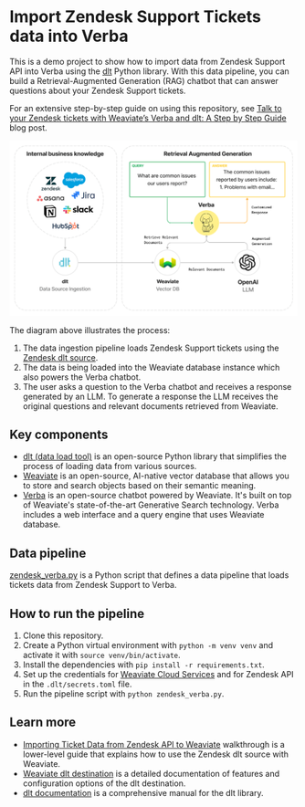 # Import Zendesk Support Tickets data into Verba

This is a demo project to show how to import data from Zendesk Support API into Verba using the [dlt](https://github.com/dlt-hub/dlt) Python library. With this data pipeline, you can build a Retrieval-Augmented Generation (RAG) chatbot that can answer questions about your Zendesk Support tickets.

For an extensive step-by-step guide on using this repository, see [Talk to your Zendesk tickets with Weaviate’s Verba and dlt: A Step by Step Guide](https://dlthub.com/docs/blog/verba-dlt-zendesk) blog post.

![A diagram showing the data pipeline that loads Zendesk Support tickets data to Verba.](dlt-verba-rag.png)

The diagram above illustrates the process:
1. The data ingestion pipeline loads Zendesk Support tickets using the [Zendesk dlt source](https://dlthub.com/docs/dlt-ecosystem/verified-sources/zendesk).
2. The data is being loaded into the Weaviate database instance which also powers the Verba chatbot.
3. The user asks a question to the Verba chatbot and receives a response generated by an LLM. To generate a response the LLM receives the original questions and relevant documents retrieved from Weaviate.

## Key components

- [dlt (data load tool)](https://github.com/dlt-hub/dlt) is an open-source Python library that simplifies the process of loading data from various sources.
- [Weaviate](https://weaviate.io/) is an open-source, AI-native vector database that allows you to store and search objects based on their semantic meaning.
- [Verba](https://github.com/weaviate/Verba) is an open-source chatbot powered by Weaviate. It's built on top of Weaviate's state-of-the-art Generative Search technology. Verba includes a web interface and a query engine that uses Weaviate database.

## Data pipeline

[zendesk_verba.py](zendesk_verba.py) is a Python script that defines a data pipeline that loads tickets data from Zendesk Support to Verba.

## How to run the pipeline

1. Clone this repository.
2. Create a Python virtual environment with `python -m venv venv` and activate it with `source venv/bin/activate`.
3. Install the dependencies with `pip install -r requirements.txt`.
4. Set up the credentials for [Weaviate Cloud Services](https://console.weaviate.cloud/) and for Zendesk API in the `.dlt/secrets.toml` file.
5. Run the pipeline script with `python zendesk_verba.py`.

## Learn more

- [Importing Ticket Data from Zendesk API to Weaviate](https://dlthub.com/docs/walkthroughs/zendesk-weaviate) walkthrough is a lower-level guide that explains how to use the Zendesk dlt source with Weaviate.
- [Weaviate dlt destination](https://dlthub.com/docs/dlt-ecosystem/destinations/weaviate) is a detailed documentation of features and configuration options of the dlt destination.
- [dlt documentation](https://dlthub.com/docs/) is a comprehensive manual for the dlt library.
